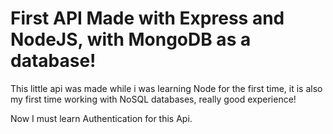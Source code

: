 # First API Made with Express and NodeJS, with MongoDB as a database!

This little api was made while i was learning Node for the first time, it is also my first time working with NoSQL databases, really good experience!

Now I must learn Authentication for this Api.
